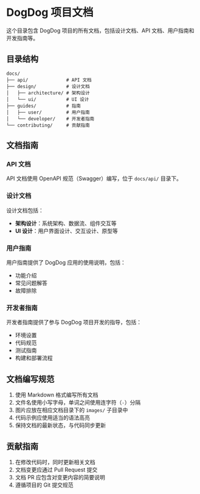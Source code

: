 # DogDog 项目文档

这个目录包含 DogDog 项目的所有文档，包括设计文档、API 文档、用户指南和开发指南等。

## 目录结构

```
docs/
├── api/              # API 文档
├── design/           # 设计文档
│   ├── architecture/ # 架构设计
│   └── ui/           # UI 设计
├── guides/           # 指南
│   ├── user/         # 用户指南
│   └── developer/    # 开发者指南
└── contributing/     # 贡献指南
```

## 文档指南

### API 文档

API 文档使用 OpenAPI 规范（Swagger）编写，位于 `docs/api/` 目录下。

### 设计文档

设计文档包括：

- **架构设计**：系统架构、数据流、组件交互等
- **UI 设计**：用户界面设计、交互设计、原型等

### 用户指南

用户指南提供了 DogDog 应用的使用说明，包括：

- 功能介绍
- 常见问题解答
- 故障排除

### 开发者指南

开发者指南提供了参与 DogDog 项目开发的指导，包括：

- 环境设置
- 代码规范
- 测试指南
- 构建和部署流程

## 文档编写规范

1. 使用 Markdown 格式编写所有文档
2. 文件名使用小写字母，单词之间使用连字符（`-`）分隔
3. 图片应放在相应文档目录下的 `images/` 子目录中
4. 代码示例应使用适当的语法高亮
5. 保持文档的最新状态，与代码同步更新

## 贡献指南

1. 在修改代码时，同时更新相关文档
2. 文档变更应通过 Pull Request 提交
3. 文档 PR 应包含对变更内容的简要说明
4. 遵循项目的 Git 提交规范